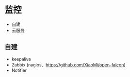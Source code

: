 # 监控

- 自建
- 云服务

## 自建

- keepalive
- Zabbix (nagios、https://github.com/XiaoMi/open-falcon)
- Notifier

